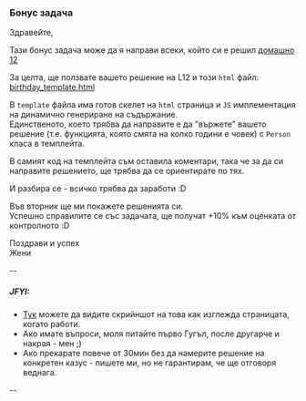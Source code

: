 
### Бонус задача

Здравейте, 

Тази бонус задача може да я направи всеки, който си е решил [домашно 12](https://github.com/zzeni/swift-academy-homeworks/edit/master/tasks/L12)

За целта, ще ползвате вашето решение на L12 и този `html` файл: [birthday_template.html](https://github.com/zzeni/swift-academy-homeworks/edit/master/tasks/L12/birthdate_template.html)

В `template` файла има готов скелет на `html` страница и `JS` имплементация на динамично генериране на съдържание.  
Единственото, което трябва да направите е да "вържете" вашето решение (т.е. функцията, която смята на колко години е човек) с `Person` класа в темплейта.

В самият код на темплейта съм оставила коментари, така че за да си направите решението, ще трябва да се ориентирате по тях.

И разбира се - всичко трябва да заработи :D

Във вторник ще ми покажете решенията си.  
Успешно справилите се със задачата, ще получат +10% към оценката от контролното :D

Поздрави и успех  
Жени


--
##### JFYI:

- [Тук](https://github.com/zzeni/swift-academy-homeworks/edit/master/tasks/L12/screenshot.jpg) можете да видите скрийншот на това как изглежда страницата, когато работи.
- Ако имате въпроси, моля питайте първо Гугъл, после другарче и накрая - мен ;)
- Ако прекарате повече от 30мин без да намерите решение на конкретен казус - пишете ми, но не гарантирам, че ще отговоря веднага.

--
